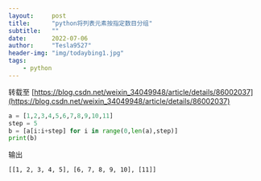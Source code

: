 ```yaml
---
layout:     post
title:      "python将列表元素按指定数目分组"
subtitle:   ""
date:       2022-07-06
author:     "Tesla9527"
header-img: "img/todaybing1.jpg"
tags:
    - python
---
```



转载至
[https://blog.csdn.net/weixin_34049948/article/details/86002037](https://blog.csdn.net/weixin_34049948/article/details/86002037)


```python
a = [1,2,3,4,5,6,7,8,9,10,11]
step = 5
b = [a[i:i+step] for i in range(0,len(a),step)]
print(b)
```


输出

```
[[1, 2, 3, 4, 5], [6, 7, 8, 9, 10], [11]]
```